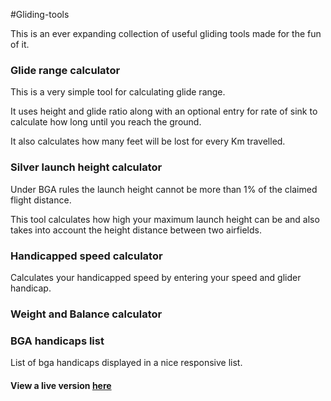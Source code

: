 #Gliding-tools

This is an ever expanding collection of useful gliding tools made for the fun of it.


### Glide range calculator

This is a very simple tool for calculating glide range.

It uses height and glide ratio along with an optional entry for rate of sink to calculate how long until you reach the ground.

It also calculates how many feet will be lost for every Km travelled.


### Silver launch height calculator

Under BGA rules the launch height cannot be more than 1% of the claimed flight distance.

This tool calculates how high your maximum launch height can be and also takes into account the height distance between two airfields.


### Handicapped speed calculator

Calculates your handicapped speed by entering your speed and glider handicap.


### Weight and Balance calculator


### BGA handicaps list

List of bga handicaps displayed in a nice responsive list.



#### View a live version [here](https://gliding.clementallen.com/)

